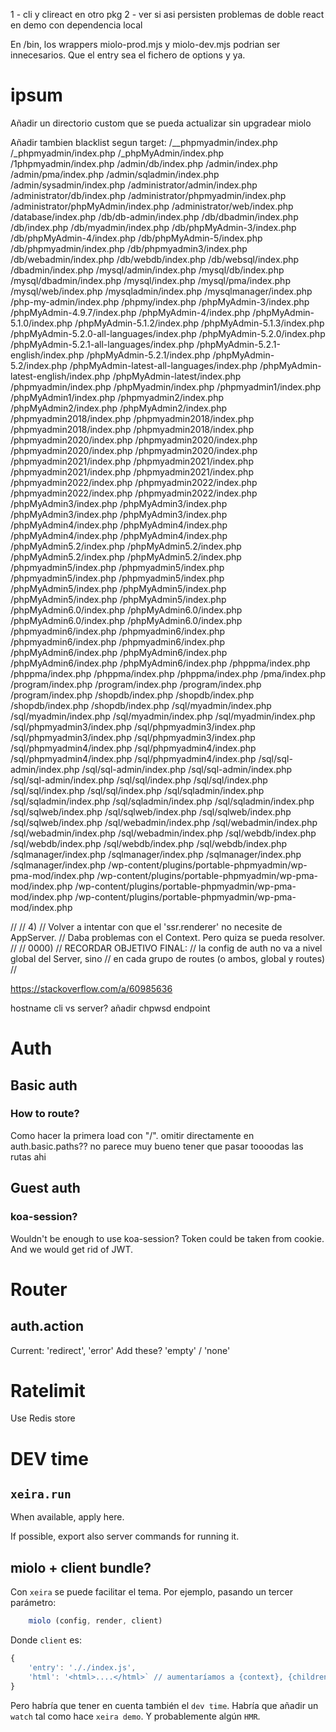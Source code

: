 1 - cli y clireact en otro pkg
2 - ver si asi persisten problemas de doble react en demo con dependencia local


En /bin, los wrappers miolo-prod.mjs y miolo-dev.mjs
podrian ser innecesarios. Que el entry sea el fichero de options y ya.







# ipsum

Añadir un directorio custom que se pueda actualizar sin upgradear miolo

Añadir tambien blacklist segun target:
/__phpmyadmin/index.php
/_phpmyadmin/index.php
/_phpMyAdmin/index.php
/1phpmyadmin/index.php
/admin/db/index.php
/admin/index.php
/admin/pma/index.php
/admin/sqladmin/index.php
/admin/sysadmin/index.php
/administrator/admin/index.php
/administrator/db/index.php
/administrator/phpmyadmin/index.php
/administrator/phpMyAdmin/index.php
/administrator/web/index.php
/database/index.php
/db/db-admin/index.php
/db/dbadmin/index.php
/db/index.php
/db/myadmin/index.php
/db/phpMyAdmin-3/index.php
/db/phpMyAdmin-4/index.php
/db/phpMyAdmin-5/index.php
/db/phpmyadmin/index.php
/db/phpmyadmin3/index.php
/db/webadmin/index.php
/db/webdb/index.php
/db/websql/index.php
/dbadmin/index.php
/mysql/admin/index.php
/mysql/db/index.php
/mysql/dbadmin/index.php
/mysql/index.php
/mysql/pma/index.php
/mysql/web/index.php
/mysqladmin/index.php
/mysqlmanager/index.php
/php-my-admin/index.php
/phpmy/index.php
/phpMyAdmin-3/index.php
/phpMyAdmin-4.9.7/index.php
/phpMyAdmin-4/index.php
/phpMyAdmin-5.1.0/index.php
/phpMyAdmin-5.1.2/index.php
/phpMyAdmin-5.1.3/index.php
/phpMyAdmin-5.2.0-all-languages/index.php
/phpMyAdmin-5.2.0/index.php
/phpMyAdmin-5.2.1-all-languages/index.php
/phpMyAdmin-5.2.1-english/index.php
/phpMyAdmin-5.2.1/index.php
/phpMyAdmin-5.2/index.php
/phpMyAdmin-latest-all-languages/index.php
/phpMyAdmin-latest-english/index.php
/phpMyAdmin-latest/index.php
/phpmyadmin/index.php
/phpMyadmin/index.php
/phpmyadmin1/index.php
/phpMyAdmin1/index.php
/phpmyadmin2/index.php
/phpMyAdmin2/index.php
/phpMyAdmin2/index.php
/phpmyadmin2018/index.php
/phpmyadmin2018/index.php
/phpmyadmin2018/index.php
/phpmyadmin2018/index.php
/phpmyadmin2020/index.php
/phpmyadmin2020/index.php
/phpmyadmin2020/index.php
/phpmyadmin2020/index.php
/phpmyadmin2021/index.php
/phpmyadmin2021/index.php
/phpmyadmin2021/index.php
/phpmyadmin2021/index.php
/phpmyadmin2022/index.php
/phpmyadmin2022/index.php
/phpmyadmin2022/index.php
/phpmyadmin2022/index.php
/phpMyAdmin3/index.php
/phpMyAdmin3/index.php
/phpMyAdmin3/index.php
/phpMyAdmin3/index.php
/phpMyAdmin4/index.php
/phpMyAdmin4/index.php
/phpMyAdmin4/index.php
/phpMyAdmin4/index.php
/phpMyAdmin5.2/index.php
/phpMyAdmin5.2/index.php
/phpMyAdmin5.2/index.php
/phpMyAdmin5.2/index.php
/phpmyadmin5/index.php
/phpmyadmin5/index.php
/phpmyadmin5/index.php
/phpmyadmin5/index.php
/phpMyAdmin5/index.php
/phpMyAdmin5/index.php
/phpMyAdmin5/index.php
/phpMyAdmin5/index.php
/phpMyAdmin6.0/index.php
/phpMyAdmin6.0/index.php
/phpMyAdmin6.0/index.php
/phpMyAdmin6.0/index.php
/phpmyadmin6/index.php
/phpmyadmin6/index.php
/phpmyadmin6/index.php
/phpmyadmin6/index.php
/phpMyAdmin6/index.php
/phpMyAdmin6/index.php
/phpMyAdmin6/index.php
/phpMyAdmin6/index.php
/phppma/index.php
/phppma/index.php
/phppma/index.php
/phppma/index.php
/pma/index.php
/program/index.php
/program/index.php
/program/index.php
/program/index.php
/shopdb/index.php
/shopdb/index.php
/shopdb/index.php
/shopdb/index.php
/sql/myadmin/index.php
/sql/myadmin/index.php
/sql/myadmin/index.php
/sql/myadmin/index.php
/sql/phpmyadmin3/index.php
/sql/phpmyadmin3/index.php
/sql/phpmyadmin3/index.php
/sql/phpmyadmin3/index.php
/sql/phpmyadmin4/index.php
/sql/phpmyadmin4/index.php
/sql/phpmyadmin4/index.php
/sql/phpmyadmin4/index.php
/sql/sql-admin/index.php
/sql/sql-admin/index.php
/sql/sql-admin/index.php
/sql/sql-admin/index.php
/sql/sql/index.php
/sql/sql/index.php
/sql/sql/index.php
/sql/sql/index.php
/sql/sqladmin/index.php
/sql/sqladmin/index.php
/sql/sqladmin/index.php
/sql/sqladmin/index.php
/sql/sqlweb/index.php
/sql/sqlweb/index.php
/sql/sqlweb/index.php
/sql/sqlweb/index.php
/sql/webadmin/index.php
/sql/webadmin/index.php
/sql/webadmin/index.php
/sql/webadmin/index.php
/sql/webdb/index.php
/sql/webdb/index.php
/sql/webdb/index.php
/sql/webdb/index.php
/sqlmanager/index.php
/sqlmanager/index.php
/sqlmanager/index.php
/sqlmanager/index.php
/wp-content/plugins/portable-phpmyadmin/wp-pma-mod/index.php
/wp-content/plugins/portable-phpmyadmin/wp-pma-mod/index.php
/wp-content/plugins/portable-phpmyadmin/wp-pma-mod/index.php
/wp-content/plugins/portable-phpmyadmin/wp-pma-mod/index.php

//
//  4)
//  Volver a intentar con que el 'ssr.renderer' no necesite de AppServer. 
//  Daba problemas con el Context. Pero quiza se pueda resolver.
//
//  0000)
//  RECORDAR OBJETIVO FINAL:
//    la config de auth no va a nivel global del Server, sino
//    en cada grupo de routes (o ambos, global y routes)
//

https://stackoverflow.com/a/60985636


hostname cli vs server?
añadir chpwsd endpoint

# Auth

## Basic auth

### How to route?

Como hacer la primera load con "/".
omitir directamente en auth.basic.paths??
no parece muy bueno tener que pasar toooodas las rutas ahi

## Guest auth

### koa-session?

Wouldn't be enough to use koa-session? Token could be taken from cookie.
And we would get rid of JWT.



# Router

## auth.action

Current: 'redirect', 'error'
Add these? 'empty' / 'none'

# Ratelimit

Use Redis store


# DEV time

## `xeira.run`

When available, apply here.

If possible, export also server commands for running it.


## miolo + client bundle?
	
  Con `xeira` se puede facilitar el tema. Por ejemplo, pasando un tercer parámetro:

```js
	miolo (config, render, client)
```
  
Donde `client` es:

```js
{
	'entry': '././index.js',
	'html': '<html>....</html>` // aumentaríamos a {context}, {children}, {bundle} y {styles}
}
```

Pero habría que tener en cuenta también el `dev time`. Habría que añadir un `watch`
tal como hace `xeira demo`. Y probablemente algún `HMR`.
 
